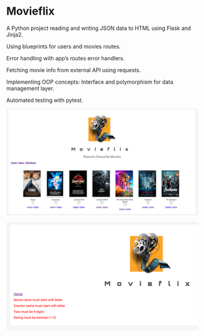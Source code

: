 # Movieflix

A Python project reading and writing JSON data to HTML using Flask and Jinja2. 

Using blueprints for users and movies routes. 

Error handling with app’s routes error handlers. 

Fetching movie info from external API using requests. 

Implementing OOP concepts: Interface and polymorphism for data management layer. 

Automated testing with pytest.

![movie_page.png](static%2Fimages%2Fmovie_page.png)

![error_handling.png](static%2Fimages%2Ferror_handling.png)